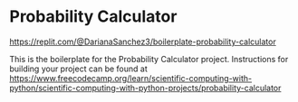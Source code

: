 # Probability Calculator

https://replit.com/@DarianaSanchez3/boilerplate-probability-calculator

This is the boilerplate for the Probability Calculator project. Instructions for building your project can be found at https://www.freecodecamp.org/learn/scientific-computing-with-python/scientific-computing-with-python-projects/probability-calculator
